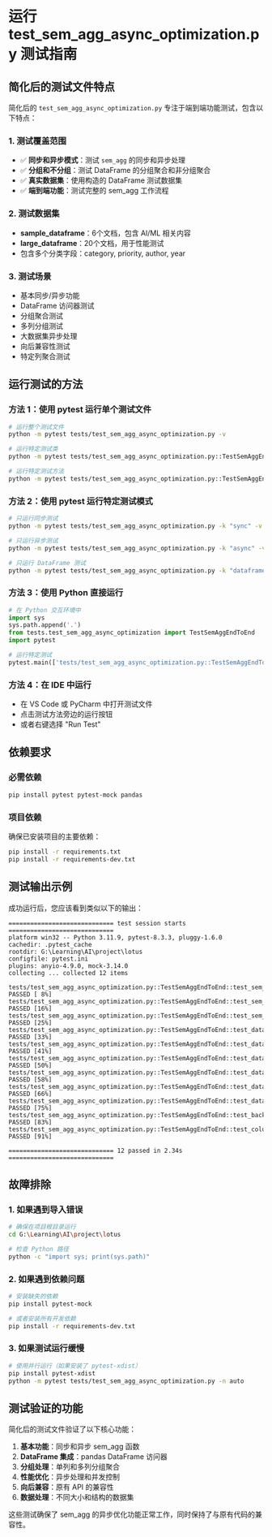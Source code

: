 # 运行 test_sem_agg_async_optimization.py 测试指南

## 简化后的测试文件特点

简化后的 `test_sem_agg_async_optimization.py` 专注于端到端功能测试，包含以下特点：

### 1. 测试覆盖范围
- ✅ **同步和异步模式**：测试 `sem_agg` 的同步和异步处理
- ✅ **分组和不分组**：测试 DataFrame 的分组聚合和非分组聚合
- ✅ **真实数据集**：使用构造的 DataFrame 测试数据集
- ✅ **端到端功能**：测试完整的 sem_agg 工作流程

### 2. 测试数据集
- **sample_dataframe**：6个文档，包含 AI/ML 相关内容
- **large_dataframe**：20个文档，用于性能测试
- 包含多个分类字段：category, priority, author, year

### 3. 测试场景
- 基本同步/异步功能
- DataFrame 访问器测试
- 分组聚合测试
- 多列分组测试
- 大数据集异步处理
- 向后兼容性测试
- 特定列聚合测试

## 运行测试的方法

### 方法 1：使用 pytest 运行单个测试文件
```bash
# 运行整个测试文件
python -m pytest tests/test_sem_agg_async_optimization.py -v

# 运行特定测试类
python -m pytest tests/test_sem_agg_async_optimization.py::TestSemAggEndToEnd -v

# 运行特定测试方法
python -m pytest tests/test_sem_agg_async_optimization.py::TestSemAggEndToEnd::test_sem_agg_sync_mode -v
```

### 方法 2：使用 pytest 运行特定测试模式
```bash
# 只运行同步测试
python -m pytest tests/test_sem_agg_async_optimization.py -k "sync" -v

# 只运行异步测试
python -m pytest tests/test_sem_agg_async_optimization.py -k "async" -v

# 只运行 DataFrame 测试
python -m pytest tests/test_sem_agg_async_optimization.py -k "dataframe" -v
```

### 方法 3：使用 Python 直接运行
```python
# 在 Python 交互环境中
import sys
sys.path.append('.')
from tests.test_sem_agg_async_optimization import TestSemAggEndToEnd
import pytest

# 运行特定测试
pytest.main(['tests/test_sem_agg_async_optimization.py::TestSemAggEndToEnd::test_sem_agg_sync_mode', '-v'])
```

### 方法 4：在 IDE 中运行
- 在 VS Code 或 PyCharm 中打开测试文件
- 点击测试方法旁边的运行按钮
- 或者右键选择 "Run Test"

## 依赖要求

### 必需依赖
```bash
pip install pytest pytest-mock pandas
```

### 项目依赖
确保已安装项目的主要依赖：
```bash
pip install -r requirements.txt
pip install -r requirements-dev.txt
```

## 测试输出示例

成功运行后，您应该看到类似以下的输出：
```
============================= test session starts =============================
platform win32 -- Python 3.11.9, pytest-8.3.3, pluggy-1.6.0
cachedir: .pytest_cache
rootdir: G:\Learning\AI\project\lotus
configfile: pytest.ini
plugins: anyio-4.9.0, mock-3.14.0
collecting ... collected 12 items

tests/test_sem_agg_async_optimization.py::TestSemAggEndToEnd::test_sem_agg_sync_mode PASSED [ 8%]
tests/test_sem_agg_async_optimization.py::TestSemAggEndToEnd::test_sem_agg_async_mode PASSED [16%]
tests/test_sem_agg_async_optimization.py::TestSemAggEndToEnd::test_sem_agg_async_direct PASSED [25%]
tests/test_sem_agg_async_optimization.py::TestSemAggEndToEnd::test_dataframe_sync_no_grouping PASSED [33%]
tests/test_sem_agg_async_optimization.py::TestSemAggEndToEnd::test_dataframe_async_no_grouping PASSED [41%]
tests/test_sem_agg_async_optimization.py::TestSemAggEndToEnd::test_dataframe_sync_with_grouping PASSED [50%]
tests/test_sem_agg_async_optimization.py::TestSemAggEndToEnd::test_dataframe_async_with_grouping PASSED [58%]
tests/test_sem_agg_async_optimization.py::TestSemAggEndToEnd::test_dataframe_multi_column_grouping PASSED [66%]
tests/test_sem_agg_async_optimization.py::TestSemAggEndToEnd::test_dataframe_large_dataset_async PASSED [75%]
tests/test_sem_agg_async_optimization.py::TestSemAggEndToEnd::test_backward_compatibility PASSED [83%]
tests/test_sem_agg_async_optimization.py::TestSemAggEndToEnd::test_column_specific_aggregation PASSED [91%]

============================= 12 passed in 2.34s =============================
```

## 故障排除

### 1. 如果遇到导入错误
```bash
# 确保在项目根目录运行
cd G:\Learning\AI\project\lotus

# 检查 Python 路径
python -c "import sys; print(sys.path)"
```

### 2. 如果遇到依赖问题
```bash
# 安装缺失的依赖
pip install pytest-mock

# 或者安装所有开发依赖
pip install -r requirements-dev.txt
```

### 3. 如果测试运行缓慢
```bash
# 使用并行运行（如果安装了 pytest-xdist）
pip install pytest-xdist
python -m pytest tests/test_sem_agg_async_optimization.py -n auto
```

## 测试验证的功能

简化后的测试文件验证了以下核心功能：

1. **基本功能**：同步和异步 sem_agg 函数
2. **DataFrame 集成**：pandas DataFrame 访问器
3. **分组处理**：单列和多列分组聚合
4. **性能优化**：异步处理和并发控制
5. **向后兼容**：原有 API 的兼容性
6. **数据处理**：不同大小和结构的数据集

这些测试确保了 sem_agg 的异步优化功能正常工作，同时保持了与原有代码的兼容性。
